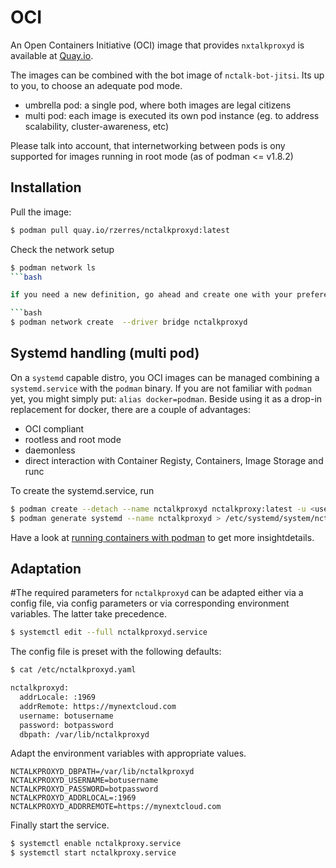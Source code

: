 # OCI

An Open Containers Initiative (OCI) image that provides `nxtalkproxyd` is available at
[Quay.io](https://quay.io/rzerres/nctalkproxyd).

The images can be combined with the bot image of `nctalk-bot-jitsi`. Its up to you, to
choose an adequate pod mode.

* umbrella pod: a single pod, where both images are legal citizens
* multi pod:  each image is executed its own pod instance (eg. to address scalability, cluster-awareness, etc)

Please talk into account, that internetworking between pods is ony supported for images running in root mode
(as of podman <= v1.8.2)

## Installation

Pull the image:

```bash
$ podman pull quay.io/rzerres/nctalkproxyd:latest
```

Check the network setup

```bash
$ podman network ls
```bash

if you need a new definition, go ahead and create one with your prefered driver (default: "bridge")

```bash
$ podman network create  --driver bridge nctalkproxyd
```

## Systemd handling (multi pod)

On a `systemd` capable distro, you OCI images can be managed combining a `systemd.service` with the `podman`
binary. If you are not familiar with `podman` yet, you might simply put: `alias docker=podman`. Beside using
it as a drop-in replacement for docker, there are a couple of advantages:

- OCI compliant
- rootless and root mode
- daemonless
- direct interaction with Container Registy, Containers, Image Storage and runc

To create the systemd.service, run

```bash
$ podman create --detach --name nctalkproxyd nctalkproxy:latest -u <username> -p <password> -r "https://your.nextcloud.url"
$ podman generate systemd --name nctalkproxyd > /etc/systemd/system/nctalkproxyd.service
```

Have a look at [running containers with podman](https://www.redhat.com/sysadmin/podman-shareable-systemd-services)
to get more insightdetails.

## Adaptation

#The required parameters for `nctalkproxyd` can be adapted either via a config file, via config
parameters or via corresponding environment variables. The latter take precedence.

```bash
$ systemctl edit --full nctalkproxyd.service
```

The config file is preset with the following defaults:

```bash
$ cat /etc/nctalkproxyd.yaml

nctalkproxyd:
  addrLocale: :1969
  addrRemote: https://mynextcloud.com
  username: botusername
  password: botpassword
  dbpath: /var/lib/nctalkproxyd
```

Adapt the environment variables with appropriate values.

```env
NCTALKPROXYD_DBPATH=/var/lib/nctalkproxyd
NCTALKPROXYD_USERNAME=botusername
NCTALKPROXYD_PASSWORD=botpassword
NCTALKPROXYD_ADDRLOCAL=:1969
NCTALKPROXYD_ADDRREMOTE=https://mynextcloud.com
```

Finally start the service.

```bash
$ systemctl enable nctalkproxy.service
$ systemctl start nctalkproxy.service
```

